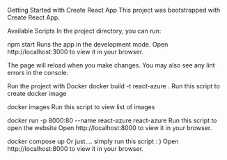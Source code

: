 Getting Started with Create React App
This project was bootstrapped with Create React App.

Available Scripts
In the project directory, you can run:

npm start
Runs the app in the development mode.
Open http://localhost:3000 to view it in your browser.

The page will reload when you make changes.
You may also see any lint errors in the console.

Run the project with Docker
docker build -t react-azure .
Run this script to create docker image

docker images
Run this script to view list of images

docker run -p 8000:80 --name react-azure react-azure
Run this script to open the website Open http://localhost:8000 to view it in your browser.

docker compose up
Or just.... simply run this script : ) Open http://localhost:8000 to view it in your browser.

